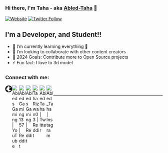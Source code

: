 ### Hi there, I'm Taha - aka [Abled-Taha][website] 👋

[![Website](https://img.shields.io/website?label=Abled-Taha.herokuapp.com&style=for-the-badge&url=https://abled-taha.github.io)](https://abled-taha.github.io)
[![Twitter Follow](https://img.shields.io/twitter/follow/AbledTaha?color=1DA1F2&logo=twitter&style=for-the-badge)](https://twitter.com/intent/follow?original_referer=https%3A%2F%2Fgithub.com%2FAbled-Taha&screen_name=Abled-Taha)

## I'm a Developer, and Student!!

- 🌱 I’m currently learning everything 🤣
- 👯 I’m looking to collaborate with other content creators
- 🥅 2024 Goals: Contribute more to Open Source projects
- ⚡ Fun fact: I love to 3d model

### Connect with me:

[<img align="left" alt="abled-taha.herokuapp.com" width="22px" src="https://raw.githubusercontent.com/iconic/open-iconic/master/svg/globe.svg" />][website]
[<img align="left" alt="Ableds Gaming | YouTube" width="22px" src="https://cdn.jsdelivr.net/npm/simple-icons@v3/icons/youtube.svg" />][youtube]
[<img align="left" alt="Abled Gaming1357 | Reddit" width="22px" src="https://cdn.jsdelivr.net/npm/simple-icons@v3/icons/reddit.svg" />][reddit]
[<img align="left" alt="Ableds Gaming | Reddit" width="22px" src="https://cdn.jsdelivr.net/npm/simple-icons@v3/icons/stackoverflow.svg" />][stackoverflow]
[<img align="left" alt="Taha Rizwan03 | Reddit" width="22px" src="https://cdn.jsdelivr.net/npm/simple-icons@v3/icons/facebook.svg" />][facebook]
[<img align="left" alt="AbledTaha | Twitter" width="22px" src="https://cdn.jsdelivr.net/npm/simple-icons@v3/icons/twitter.svg" />][twitter]
[<img align="left" alt="Abled_Taha | Instagram" width="22px" src="https://cdn.jsdelivr.net/npm/simple-icons@v3/icons/instagram.svg" />][instagram]

<br />

---

[website]: https://abled-taha.github.io
[twitter]: https://twitter.com/@AbledTaha
[youtube]: https://www.youtube.com/channel/UCSvyTai0BVGgaM7hjsfNT5Q
[instagram]: https://www.instagram.com/abled_taha
[reddit]: https://www.reddit.com/user/Abled_Gaming1357
[stackoverflow]: https://stackoverflow.com/users/13909069/ableds-gaming
[facebook]: https://www.facebook.com/TahaRizwan03
